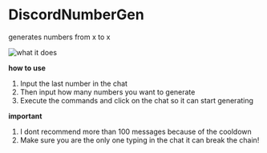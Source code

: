 
# DiscordNumberGen
generates numbers from x to x

![what it does](https://imgur.com/a/huoTNUv)

**how to use**

1. Input the last number in the chat
2. Then input how many numbers you want to generate
3. Execute the commands and click on the chat so it can start generating

**important**

1. I dont recommend more than 100 messages because of the cooldown
2. Make sure you are the only one typing in the chat it can break the chain!

